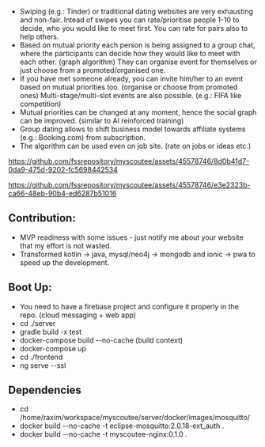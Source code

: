 * Swiping (e.g.: Tinder) or traditional dating websites are very exhausting and non-fair. Intead of swipes you can rate/prioritise people 1-10 to decide, who you would like to meet first. You can rate for pairs also to help others.
* Based on mutual priority each person is being assigned to a group chat, where the participants can decide how they would like to meet with each other. (graph algorithm) They can organise event for themselves or just choose from a promoted/organised one.
* If you have met someone already, you can invite him/her to an event based on mutual priorities too. (organise or choose from promoted ones) Multi-stage/multi-slot events are also possible. (e.g.: FIFA like competition)
* Mutual priorities can be changed at any moment, hence the social graph can be improved. (similar to AI reinforced training)
* Group dating allows to shift business model towards affiliate systems (e.g.: Booking.com) from subscription.
* The algorithm can be used even on job site. (rate on jobs or ideas etc.)

https://github.com/fssrepository/myscoutee/assets/45578746/8d0b41d7-0da9-475d-9202-fc5698442534

https://github.com/fssrepository/myscoutee/assets/45578746/e3e2323b-ca66-48eb-90b4-ed6287b51016

Contribution:
-------------
* MVP readiness with some issues - just notify me about your website that my effort is not wasted.
* Transformed kotlin -> java, mysql/neo4j -> mongodb and ionic -> pwa to speed up the development.

Boot Up:
-------
* You need to have a firebase project and configure it properly in the repo. (cloud messaging + web app)
* cd ./server
* gradle build -x test
* docker-compose build --no-cache (build context)
* docker-compose up
* cd ./frontend
* ng serve --ssl

Dependencies
------------
* cd /home/raxim/workspace/myscoutee/server/docker/images/mosquitto/
* docker build --no-cache -t eclipse-mosquitto:2.0.18-ext_auth .
* docker build --no-cache -t myscoutee-nginx:0.1.0 .
